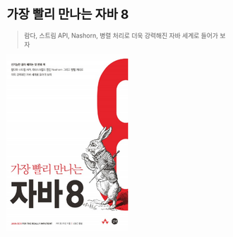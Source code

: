 # 가장 빨리 만나는 자바 8
> 람다, 스트림 API, Nashorn, 병렬 처리로 더욱 강력해진 자바 세계로 들어가 보자

<img src="book-contents/assets/cover.jpeg" witdh=300 height=400>
